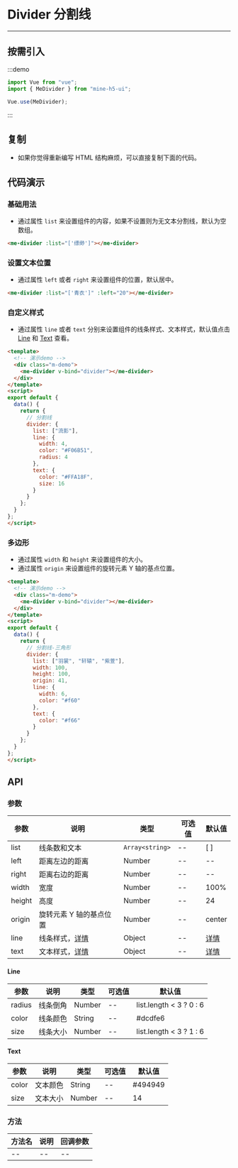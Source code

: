 # Divider 分割线

----

## 按需引入

:::demo

```JavaScript
import Vue from "vue";
import { MeDivider } from "mine-h5-ui";

Vue.use(MeDivider);
```

:::

## 复制

* 如果你觉得重新编写 HTML 结构麻烦，可以直接复制下面的代码。

## 代码演示

### 基础用法

* 通过属性 `list` 来设置组件的内容，如果不设置则为无文本分割线，默认为空数组。

```HTML
<me-divider :list="['缥缈']"></me-divider>
```

### 设置文本位置

* 通过属性 `left` 或者 `right` 来设置组件的位置，默认居中。

```HTML
<me-divider :list="['青衣']" :left="20"></me-divider>
```

### 自定义样式

* 通过属性 `line` 或者 `text` 分别来设置组件的线条样式、文本样式，默认值点击 [Line](#line) 和 [Text](#text) 查看。

```HTML
<template>
  <!-- 演示demo -->
  <div class="m-demo">
    <me-divider v-bind="divider"></me-divider>
  </div>
</template>
<script>
export default {
  data() {
    return {
      // 分割线
      divider: {
        list: ["流影"],
        line: {
          width: 4,
          color: "#F06B51",
          radius: 4
        },
        text: {
          color: "#FFA18F",
          size: 16
        }
      }
    };
  }
};
</script>
```

### 多边形

* 通过属性 `width` 和 `height` 来设置组件的大小。
* 通过属性 `origin` 来设置组件的旋转元素 Y 轴的基点位置。

```HTML
<template>
  <!-- 演示demo -->
  <div class="m-demo">
    <me-divider v-bind="divider"></me-divider>
  </div>
</template>
<script>
export default {
  data() {
    return {
      // 分割线-三角形
      divider: {
        list: ["羽裳", "轩辕", "紫萱"],
        width: 100,
        height: 100,
        origin: 41,
        line: {
          width: 6,
          color: "#f60"
        },
        text: {
          color: "#f66"
        }
      }
    };
  }
};
</script>
```

## API

### 参数

| 参数   | 说明                    | 类型            | 可选值 | 默认值        |
|--------|-------------------------|-----------------|--------|---------------|
| list   | 线条数和文本            | `Array<string>` | --     | [ ]           |
| left   | 距离左边的距离          | Number          | --     | --            |
| right  | 距离右边的距离          | Number          | --     | --            |
| width  | 宽度                    | Number          | --     | 100%          |
| height | 高度                    | Number          | --     | 24            |
| origin | 旋转元素 Y 轴的基点位置 | Number          | --     | center        |
| line   | 线条样式，[详情](#line) | Object          | --     | [详情](#line) |
| text   | 文本样式，[详情](#text) | Object          | --     | [详情](#text) |

<h4 id="line">Line</h4>

| 参数   | 说明     | 类型   | 可选值 | 默认值                  |
|--------|----------|--------|--------|-------------------------|
| radius | 线条倒角 | Number | --     | list.length < 3 ? 0 : 6 |
| color  | 线条颜色 | String | --     | #dcdfe6                 |
| size   | 线条大小 | Number | --     | list.length < 3 ? 1 : 6 |

<h4 id="text">Text</h4>

| 参数  | 说明     | 类型   | 可选值 | 默认值  |
|-------|----------|--------|--------|---------|
| color | 文本颜色 | String | --     | #494949 |
| size  | 文本大小 | Number | --     | 14      |

### 方法

| 方法名 | 说明 | 回调参数 |
|--------|------|----------|
| --     | --   | --       |
